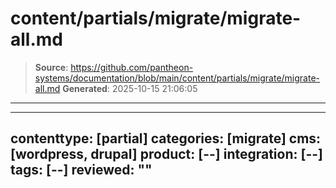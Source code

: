 # content/partials/migrate/migrate-all.md

> **Source**: https://github.com/pantheon-systems/documentation/blob/main/content/partials/migrate/migrate-all.md
> **Generated**: 2025-10-15 21:06:05

---

---
contenttype: [partial]
categories: [migrate]
cms: [wordpress, drupal]
product: [--]
integration: [--]
tags: [--]
reviewed: ""
---


<TabList>

<Tab title="WordPress" id="tab-1-id" active={true}>

<Partial file="migrate/migrate-wp.md" />

</Tab>

<Tab title="Drupal" id="tab-2-id">

<Partial file="migrate/migrate-drupal.md" />

</Tab>

</TabList>
